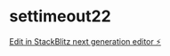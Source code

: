 # settimeout22

[Edit in StackBlitz next generation editor ⚡️](https://stackblitz.com/~/github.com/adriankoder5/settimeout22)